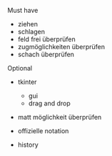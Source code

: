 Must have
- ziehen
- schlagen
- feld frei überprüfen
- zugmöglichkeiten überprüfen
- schach überprüfen

Optional
- tkinter
  - gui
  - drag and drop

- matt möglichkeit überprüfen
- offizielle notation
- history
